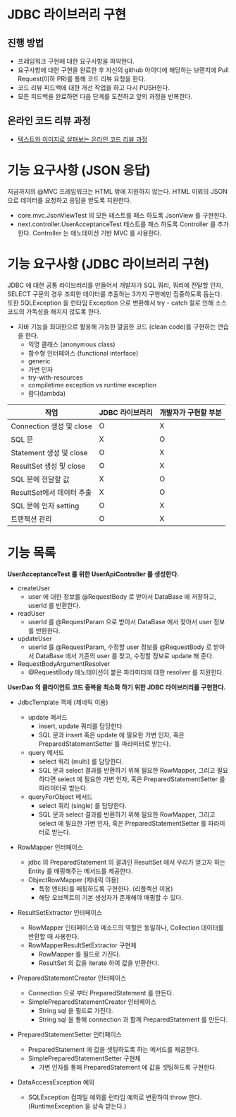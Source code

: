 # JDBC 라이브러리 구현
## 진행 방법
* 프레임워크 구현에 대한 요구사항을 파악한다.
* 요구사항에 대한 구현을 완료한 후 자신의 github 아이디에 해당하는 브랜치에 Pull Request(이하 PR)를 통해 코드 리뷰 요청을 한다.
* 코드 리뷰 피드백에 대한 개선 작업을 하고 다시 PUSH한다.
* 모든 피드백을 완료하면 다음 단계를 도전하고 앞의 과정을 반복한다.

## 온라인 코드 리뷰 과정
* [텍스트와 이미지로 살펴보는 온라인 코드 리뷰 과정](https://github.com/next-step/nextstep-docs/tree/master/codereview)


# 기능 요구사항 (JSON 응답)
지금까지의 @MVC 프레임워크는 HTML 밖에 지원하지 않는다. HTML 이외의 JSON 으로 데이터를 요청하고 응답을 받도록 지원한다.
- core.mvc.JsonViewTest 의 모든 테스트를 패스 하도록 JsonView 를 구현한다.
- next.controller.UserAcceptanceTest 테스트를 패스 하도록 Controller 를 추가한다. Controller 는 애노테이션 기반 MVC 를 사용한다.

# 기능 요구사항 (JDBC 라이브러리 구현)
JDBC 에 대한 공통 라이브러리를 만들어서 개발자가 SQL 쿼리, 쿼리에 전달할 인자, SELECT 구문의 경우 조회한 데이터를 추출하는 3가지 구현에만 집중하도록 돕는다.
또한 SQLException 을 런타임 Exception 으로 변환해서 try - catch 절로 인해 소스 코드의 가독성을 해지지 않도록 한다.

- 자바 기능을 최대한으로 활용해 가능한 깔끔한 코드 (clean code)를 구현하는 연습을 한다.
  - 익명 클래스 (anonymous class)
  - 함수형 인터페이스 (functional interface)
  - generic
  - 가변 인자
  - try-with-resources
  - compiletime exception vs runtime exception
  - 람다(lambda)

| 작업                    |JDBC 라이브러리 | 개발자가 구현할 부분  |
|-----------------------|---|--------------|
| Connection 생성 및 close | O  |    X          |
| SQL 문                 |  X |   O           |
| Statement 생성 및 close	 | O  |  X            |
| ResultSet 생성 및 close	 | O  |   X           |
| SQL 문에 전달할 값	         | X  |   O           |
| ResultSet에서 데이터 추출	   | X  |  O            |
| SQL 문에 인자 setting	    |  O |     X         |
| 트랜잭션 관리	              |  O |   X           |

# 기능 목록
**UserAcceptanceTest 를 위한 UserApiController 를 생성한다.**
- createUser
  - user 에 대한 정보를 @RequestBody 로 받아서 DataBase 에 저장하고, userId 를 반환한다.
- readUser
  - userId 를 @RequestParam 으로 받아서 DataBase 에서 찾아서 user 정보를 반환한다.
- updateUser
  - userId 를 @RequestParam, 수정할 user 정보를 @RequestBody 로 받아서 DataBase 에서 기존의 user 를 찾고, 수정할 정보로 update 해 준다. 
- RequestBodyArgumentResolver
  - @RequestBody 애노테이션이 붙은 파라미터에 대한 resolver 를 지원한다.

**UserDao 의 클라이언트 코드 중복을 최소화 하기 위한 JDBC 라이브러리를 구현한다.**
- JdbcTemplate 객체 (제네릭 이용)
  - update 메서드
    - insert, update 쿼리를 담당한다.
    - SQL 문과 insert 혹은 update 에 필요한 가변 인자, 혹은 PreparedStatementSetter 를 파라미터로 받는다.
  - query 메서드
    - select 쿼리 (multi) 를 담당한다.
    - SQL 문과 select 결과를 반환하기 위해 필요한 RowMapper, 그리고 필요하다면 select 에 필요한 가변 인자, 혹은 PreparedStatementSetter 를 파라미터로 받는다. 
  - queryForObject 메서드
    - select 쿼리 (single) 를 담당한다.
    - SQL 문과 select 결과를 반환하기 위해 필요한 RowMapper, 그리고 select 에 필요한 가변 인자, 혹은 PreparedStatementSetter 를 파라미터로 받는다.

- RowMapper 인터페이스
  - jdbc 의 PreparedStatement 의 결과인 ResultSet 에서 우리가 얻고자 하는 Entity 를 매핑해주는 메서드를 제공한다.
  - ObjectRowMapper (제네릭 이용)
    - 특정 엔티티를 매핑하도록 구현한다. (리플렉션 이용)
    - 해당 오브젝트의 기본 생성자가 존재해야 매핑할 수 있다.

- ResultSetExtractor 인터페이스
  - RowMapper 인터페이스와 메소드의 역할은 동일하나, Collection 데이터를 반환할 때 사용한다.
  - RowMapperResultSetExtractor 구현체
    - RowMapper 를 필드로 가진다.
    - ResultSet 의 값을 iterate 하여 값을 반환한다.

- PreparedStatementCreator 인터페이스
  - Connection 으로 부터 PreparedStatement 를 만든다.
  - SimplePreparedStatementCreator 인터페이스 
    - String sql 을 필드로 가진다.
    - String sql 을 통해 connection 과 함께 PreparedStatement 를 만든다.

- PreparedStatementSetter 인터페이스
  - PreparedStatement 에 값을 셋팅하도록 하는 메서드를 제공한다.
  - SimplePreparedStatementSetter 구현체
    - 가변 인자를 통해 PreparedStatement 에 값을 셋팅하도록 구현한다.


- DataAccessException 예외
  - SQLException 컴파일 예외를 런타임 예외로 변환하여 throw 한다. (RuntimeException 을 상속 받는다.)
